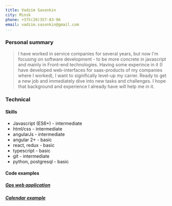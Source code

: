```yaml
---
title: Vadzim Sasonkin
city: Minsk
phone: +375(29)357-83-96
email: vadzim.sasonkin@gmail.com
...
```


### Personal summary

> I have worked in service companies for several years, but now  I'm focusing on software development - to be more concrete in javascript and mainly in Front-end technologies. Having some experince in it (I have developed web-interfaces for saas-products of my companies where I worked), I want to significally level-up my carrer. Ready to get a new job and immediately dive into new tasks and challenges. I hope that background and experience I already have will help me in it.

### Technical

#### Skills

* Javascript (ES6+) - intermediate
* html/css - intermediate
* angularJs - intermediate
* angular 2+ - basic
* react, redux - basic
* typescript - basic
* git - intermediate
* python, postgresql - basic

#### Code examples
##### [Gps web application](https://github.com/OrionT/NG6-starter)
##### [Calendar example](https://github.com/OrionT/podcast)